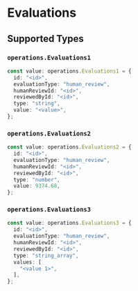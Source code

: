 # Evaluations


## Supported Types

### `operations.Evaluations1`

```typescript
const value: operations.Evaluations1 = {
  id: "<id>",
  evaluationType: "human_review",
  humanReviewId: "<id>",
  reviewedById: "<id>",
  type: "string",
  value: "<value>",
};
```

### `operations.Evaluations2`

```typescript
const value: operations.Evaluations2 = {
  id: "<id>",
  evaluationType: "human_review",
  humanReviewId: "<id>",
  reviewedById: "<id>",
  type: "number",
  value: 9374.68,
};
```

### `operations.Evaluations3`

```typescript
const value: operations.Evaluations3 = {
  id: "<id>",
  evaluationType: "human_review",
  humanReviewId: "<id>",
  reviewedById: "<id>",
  type: "string_array",
  values: [
    "<value 1>",
  ],
};
```

